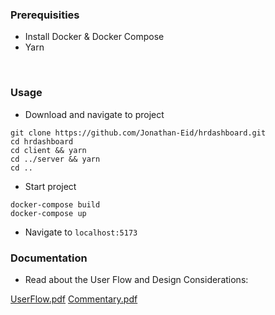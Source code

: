 ### Prerequisities

- Install Docker & Docker Compose
- Yarn

<br>

### Usage

- Download and navigate to project
```
git clone https://github.com/Jonathan-Eid/hrdashboard.git
cd hrdashboard
cd client && yarn
cd ../server && yarn
cd ..
```

- Start project
```
docker-compose build
docker-compose up
```

- Navigate to ```localhost:5173```


### Documentation

- Read about the User Flow and Design Considerations:

[UserFlow.pdf](https://github.com/Jonathan-Eid/hrdashboard/blob/master/UserFlow.pdf)
[Commentary.pdf](https://github.com/Jonathan-Eid/hrdashboard/blob/master/Commentary.pdf)